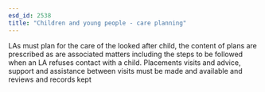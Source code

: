 ```yaml
---
esd_id: 2538
title: "Children and young people - care planning"
---
```


LAs must plan for the care of the looked after child, the content of plans are prescribed as are associated matters including the steps to be followed when an LA refuses contact with a child.  Placements visits and advice, support and assistance between visits must be made and available and reviews and records kept

